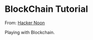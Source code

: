 # BlockChain Tutorial

From:  [Hacker Noon](https://hackernoon.com/learn-blockchains-by-building-one-117428612f46)

Playing with Blockchain.